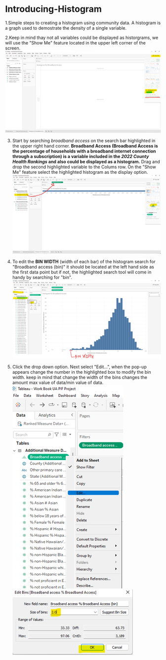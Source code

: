 # Introducing-Histogram
1.Simple steps to creating a histogram using community data. A histogram is a graph used to demostrate the density of a single variable.

2.Keep in mind thay not all variables could be displayed as historgrams, we will use the "Show Me" feature located in the upper left corner of the screen.
![Show Me](https://github.com/yassminarlen/Introducing-Histogram/blob/main/Show%20me%20Feature.png?raw=true)  

3. Start by searching *broadband access* on the search bar highlighted in the upper right hand corner. **Broadband Access (Broadband Access is the percentage of households with a broadband internet connection through a subscription) is a variable included in the *2022 County Health Rankings* and also could be displayed as a histogram.** 
Drag and drop the second highlighted variable to the Colums row. On the "Show Me" feature select the highlighted histogram as the display option. 
![Selecting Histogram](https://github.com/yassminarlen/Introducing-Histogram/blob/main/Selecting%20Histogram.png?raw=true) 

4. To edit the **BIN WIDTH** (width of each bar) of the histogram search for "Broadband access (bin)" it should be located at the left hand side as the first data point but if not, the highlighted  search tool will come in handy by searching for "bin". 
![bin width](https://github.com/yassminarlen/Introducing-Histogram/blob/main/Bin%20Wid.png?raw=true) 

5. Click the drop down option. Next select "Edit...", when the pop-up appears change the number in the highlighted box to modify the bin width. keep in mind that change the width of the bins changes the amount max value of data/min value of data.
![drop down menu](https://github.com/yassminarlen/Introducing-Histogram/blob/main/image%20(1).png?raw=true) ![pop-up](https://github.com/yassminarlen/Introducing-Histogram/blob/main/bin%20box.png?raw=true)
